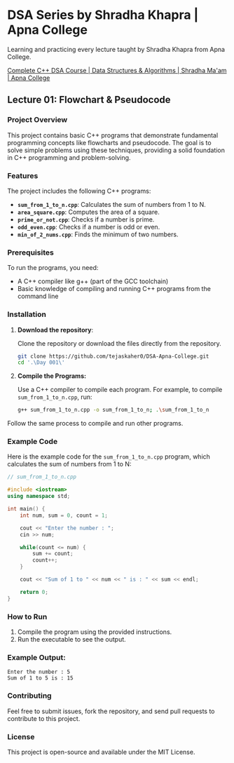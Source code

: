 # DSA Series by Shradha Khapra | Apna College

Learning and practicing every lecture taught by Shradha Khapra from Apna College.

[Complete C++ DSA Course | Data Structures & Algorithms | Shradha Ma'am | Apna College](https://youtube.com/playlist?list=PLfqMhTWNBTe137I_EPQd34TsgV6IO55pt&si=N2AK3kFvQlV_YafW)

## Lecture 01: Flowchart & Pseudocode

### Project Overview

This project contains basic C++ programs that demonstrate fundamental programming concepts like flowcharts and pseudocode. The goal is to solve simple problems using these techniques, providing a solid foundation in C++ programming and problem-solving.

### Features

The project includes the following C++ programs:

- **`sum_from_1_to_n.cpp`**: Calculates the sum of numbers from 1 to N.
- **`area_square.cpp`**: Computes the area of a square.
- **`prime_or_not.cpp`**: Checks if a number is prime.
- **`odd_even.cpp`**: Checks if a number is odd or even.
- **`min_of_2_nums.cpp`**: Finds the minimum of two numbers.

### Prerequisites

To run the programs, you need:

- A C++ compiler like g++ (part of the GCC toolchain)
- Basic knowledge of compiling and running C++ programs from the command line

### Installation

1. **Download the repository**:

   Clone the repository or download the files directly from the repository.

   ```bash
   git clone https://github.com/tejaskaher0/DSA-Apna-College.git
   cd '.\Day 001\'
   ```

2. **Compile the Programs:**

    Use a C++ compiler to compile each program. For example, to compile `sum_from_1_to_n.cpp`, run:

    ```bash
    g++ sum_from_1_to_n.cpp -o sum_from_1_to_n; .\sum_from_1_to_n
    ```

Follow the same process to compile and run other programs.

### Example Code

Here is the example code for the `sum_from_1_to_n.cpp` program, which calculates the sum of numbers from 1 to N:

```cpp
// sum_from_1_to_n.cpp

#include <iostream>
using namespace std;

int main() {
    int num, sum = 0, count = 1;

    cout << "Enter the number : ";
    cin >> num;

    while(count <= num) {
        sum += count;
        count++;
    }

    cout << "Sum of 1 to " << num << " is : " << sum << endl;

    return 0;
}
```

### How to Run

1. Compile the program using the provided instructions.
2. Run the executable to see the output.

### Example Output:

```text
Enter the number : 5
Sum of 1 to 5 is : 15
```

### Contributing

Feel free to submit issues, fork the repository, and send pull requests to contribute to this project.

### License

This project is open-source and available under the MIT License.
